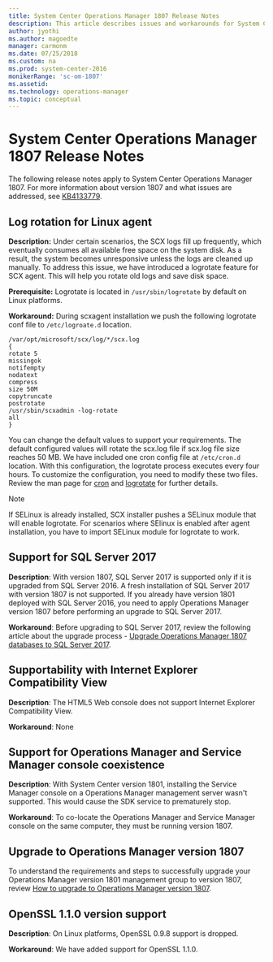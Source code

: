 ```yaml
---
title: System Center Operations Manager 1807 Release Notes
description: This article describes issues and workarounds for System Center Operations Manager 1807.  
author: jyothi
ms.author: magoedte
manager: carmonm
ms.date: 07/25/2018
ms.custom: na
ms.prod: system-center-2016
monikerRange: 'sc-om-1807'
ms.assetid: 
ms.technology: operations-manager
ms.topic: conceptual
---
```


# System Center Operations Manager 1807 Release Notes

The following release notes apply to System Center Operations Manager 1807.  For more information about version 1807 and what issues are addressed, see [KB4133779](https://support.microsoft.com/help/4133779). 

## Log rotation for Linux agent
**Description:** Under certain scenarios, the SCX logs fill up frequently, which eventually consumes all available free space on the system disk.  As a result, the system becomes unresponsive unless the logs are cleaned up manually.  To address this issue, we have introduced a logrotate feature for SCX agent. This will help you rotate old logs and save disk space.

**Prerequisite:** Logrotate is located in `/usr/sbin/logrotate` by default on Linux platforms.

**Workaround:** During scxagent installation we push the following logrotate conf file to `/etc/logroate.d` location. 

```
/var/opt/microsoft/scx/log/*/scx.log
{	 
rotate 5
missingok
notifempty
nodatext
compress
size 50M
copytruncate
postrotate
/usr/sbin/scxadmin -log-rotate
all
}	
```

You can change the default values to support your requirements. The default configured values will rotate the scx.log file if scx.log file size reaches 50 MB.  We have included one cron config file at `/etc/cron.d` location.  With this configuration, the logrotate process executes every four hours.  To customize the configuration, you need to modify these two files. Review the man page for [cron](https://linux.die.net/man/5/crontab) and [logrotate](https://linux.die.net/man/8/logrotate) for further details.

>[!NOTE]
>If SELinux is already installed, SCX installer pushes a SELinux module that will enable logrotate. For scenarios where SElinux is enabled after agent installation, you have to import SELinux module for logrotate to work.

## Support for SQL Server 2017

**Description**: With version 1807, SQL Server 2017 is supported only if it is upgraded from SQL Server 2016.  A fresh installation of SQL Server 2017 with version 1807 is not supported.  If you already have version 1801 deployed with SQL Server 2016, you need to apply Operations Manager version 1807 before performing an upgrade to SQL Server 2017.  

**Workaround**: Before upgrading to SQL Server 2017, review the following article about the upgrade process - [Upgrade Operations Manager 1807 databases to SQL Server 2017](upgrade-sqlserver-2017-opsmgr-1807.md). 

## Supportability with Internet Explorer Compatibility View

**Description**: The HTML5 Web console does not support Internet Explorer Compatibility View.  

**Workaround**: None

## Support for Operations Manager and Service Manager console coexistence

**Description**:  With System Center version 1801, installing the Service Manager console on a Operations Manager management server wasn't supported.  This would cause the SDK service to prematurely stop.  

**Workaround**:  To co-locate the Operations Manager and Service Manager console on the same computer, they must be running version 1807.  

## Upgrade to Operations Manager version 1807
To understand the requirements and steps to successfully upgrade your Operations Manager version 1801 management group to version 1807, review [How to upgrade to Operations Manager version 1807](upgrade-1801-to-1807.md).

## OpenSSL 1.1.0 version support

**Description**: On Linux platforms, OpenSSL 0.9.8 support is dropped.

**Workaround**: We have added support for OpenSSL 1.1.0.
